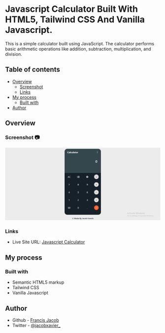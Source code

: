 # Javascript Calculator Built With HTML5, Tailwind CSS And Vanilla Javascript. 
This is a simple calculator built using JavaScript. The calculator performs basic arithmetic operations like addition, subtraction, multiplication, and division.


## Table of contents

- [Overview](#overview)
  - [Screenshot](#screenshot)
  - [Links](#links)
- [My process](#my-process)
  - [Built with](#built-with)
- [Author](#author)


## Overview

### Screenshot 📷

![](Screenshot.png)


### Links

- Live Site URL: [Javascript Calculator](https://javascript-calculator-jacob.netlify.app/)

## My process

### Built with

- Semantic HTML5 markup
- Tailwind CSS
- Vanilla Javascript

## Author

- Github - [ Francis Jacob](https://github.com/Jacbfrancis)
- Twitter - [@jacobxavier_](https://twitter.com/jacobxavier_)
